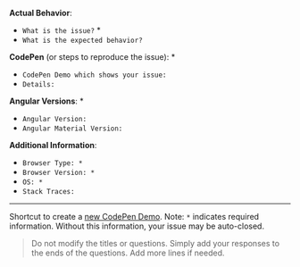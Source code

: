 **Actual Behavior**:
 -  `What is the issue?` *
 -  `What is the expected behavior?`

**CodePen** (or steps to reproduce the issue): *
 -  `CodePen Demo which shows your issue:`
 -  `Details:`

**Angular Versions**: *
 -  `Angular Version:`
 -  `Angular Material Version:`

**Additional Information**:
 -  `Browser Type: *`
 -  `Browser Version: *`
 -  `OS: *`
 -  `Stack Traces:`

----
Shortcut to create a [new CodePen Demo](http://codepen.io/team/AngularMaterial/pen/bEGJdd).
Note: `*` indicates required information. Without this information, your issue may be auto-closed.

> Do not modify the titles or questions. Simply add your responses to the ends of the questions.
  Add more lines if needed.